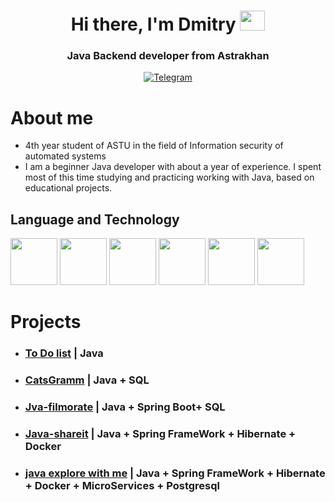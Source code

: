 <div id="header" align="center">
<h1>Hi there, I'm Dmitry <img src="https://github.com/blackcater/blackcater/raw/main/images/Hi.gif" height="32" width="40"/></h1></h1>
<h3>Java Backend developer from Astrakhan</h3>
</div>

<div id="main" align="center">
<a href="https://t.me/salamalexys">
<img src="https://img.shields.io/badge/Telegram-blue?style=for-the-badge&logo=telegram&logoColor=white" alt="Telegram"/></a>
</div>

# About me
- 4th year student of ASTU in the field of Information security of automated systems
- I am a beginner Java developer with about a year of experience. I spent most of this time studying and practicing working with Java, based on educational projects.


## Language and Technology
<img src="https://cdn.jsdelivr.net/gh/devicons/devicon@latest/icons/java/java-original-wordmark.svg" width="75"/>
<img src="https://cdn.jsdelivr.net/gh/devicons/devicon@latest/icons/spring/spring-original-wordmark.svg" width="75"/>
<img src="https://cdn.jsdelivr.net/gh/devicons/devicon@latest/icons/git/git-original-wordmark.svg" width="75"/>
<img src="https://cdn.jsdelivr.net/gh/devicons/devicon@latest/icons/docker/docker-original-wordmark.svg" width="75"/>
<img src="https://cdn.jsdelivr.net/gh/devicons/devicon@latest/icons/hibernate/hibernate-original-wordmark.svg" width="75"/>
<img src="https://cdn.jsdelivr.net/gh/devicons/devicon@latest/icons/postgresql/postgresql-original-wordmark.svg" width="75"/>

# Projects
- ### [To Do list](https://github.com/DmtritPlesko/java-kanban) | Java
- ### [CatsGramm](https://github.com/DmtritPlesko/Catsgram)  | Java + SQL
- ### [Jva-filmorate](https://github.com/DmtritPlesko/java-filmorate)  | Java + Spring Boot+ SQL
- ### [Java-shareit](https://github.com/DmtritPlesko/java-shareit)  | Java + Spring FrameWork + Hibernate + Docker
- ### [java explore with me](https://github.com/DmtritPlesko/java-explore-with-me-plus_final)  | Java + Spring FrameWork + Hibernate + Docker + MicroServices + Postgresql 

